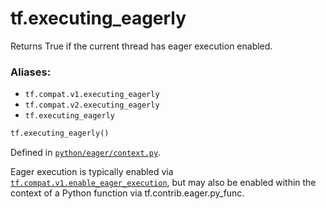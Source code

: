 <div itemscope itemtype="http://developers.google.com/ReferenceObject">
<meta itemprop="name" content="tf.executing_eagerly" />
<meta itemprop="path" content="Stable" />
</div>

# tf.executing_eagerly

Returns True if the current thread has eager execution enabled.

### Aliases:

* `tf.compat.v1.executing_eagerly`
* `tf.compat.v2.executing_eagerly`
* `tf.executing_eagerly`

``` python
tf.executing_eagerly()
```



Defined in [`python/eager/context.py`](/code/stable/tensorflow/python/eager/context.py).

<!-- Placeholder for "Used in" -->

Eager execution is typically enabled via
<a href="../tf/compat/v1/enable_eager_execution.md"><code>tf.compat.v1.enable_eager_execution</code></a>, but may also be enabled within the
context of a Python function via tf.contrib.eager.py_func.